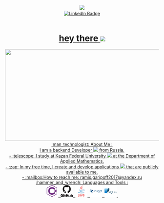 <div id="header" align="center">
  <img src="https://media.giphy.com/media/iIqmM5tTjmpOB9mpbn/giphy.gif" width="100"/>
<div id="badges">
  <a href="https://vk.com/ramis.garipov0">
    <img src="https://img.shields.io/badge/VK-blue?style=for-the-badge&logo=vk&logoColor=white" alt="LinkedIn Badge"/>
  <div align="center">
    <img src="https://komarev.com/ghpvc/?username=UserRamis&style=flat-square&color=blue" alt=""/>
    <h1>
  hey there
  <img src="https://media.giphy.com/media/hvRJCLFzcasrR4ia7z/giphy.gif" width="30px"/>
</h1>
  <div align="center">
  <img src="https://media.giphy.com/media/dWesBcTLavkZuG35MI/giphy.gif" width="600" height="300"/>
    </div>
    :man_technologist: About Me :
    </div>
    I am a backend Developer <img src="https://media.giphy.com/media/WUlplcMpOCEmTGBtBW/giphy.gif" width="30"> from Russia.
    <div id="badges">
    - :telescope: I study at Kazan Federal University <img src="https://media.giphy.com/media/3o7abkwfIVAeDT6RSU/giphy.gif" width="30"> at the Department of Applied Mathematics.
       <div id="badges">
         - :zap: In my free time, I create and develop applications <img src="https://media.giphy.com/media/26tn33aiTi1jkl6H6/giphy.gif" width="30"> that are publicly available to me.
         <div id="badges">
         - :mailbox:How to reach me: ramis.garipoff2017@yandex.ru
           <div id="badges">
           :hammer_and_wrench: Languages and Tools :
            <div id="badges">
  <img src="https://github.com/devicons/devicon/blob/master/icons/csharp/csharp-line.svg" title="Java" alt="Java" width="40" height="40"/>&nbsp;
  <img src="https://github.com/devicons/devicon/blob/master/icons/github/github-original-wordmark.svg" title="React" alt="React" width="40" height="40"/>&nbsp;
  <img src="https://github.com/devicons/devicon/blob/master/icons/java/java-original-wordmark.svg" title="Spring" alt="Spring" width="40" height="40"/>&nbsp;
  <img src="https://github.com/devicons/devicon/blob/master/icons/nuget/nuget-original-wordmark.svg" title="Material UI" alt="Material UI" width="40" height="40"/>&nbsp;
  <img src="https://github.com/devicons/devicon/blob/master/icons/sqlite/sqlite-original-wordmark.svg" title="Flutter" alt="Flutter" width="40" height="40"/>&nbsp;
  
